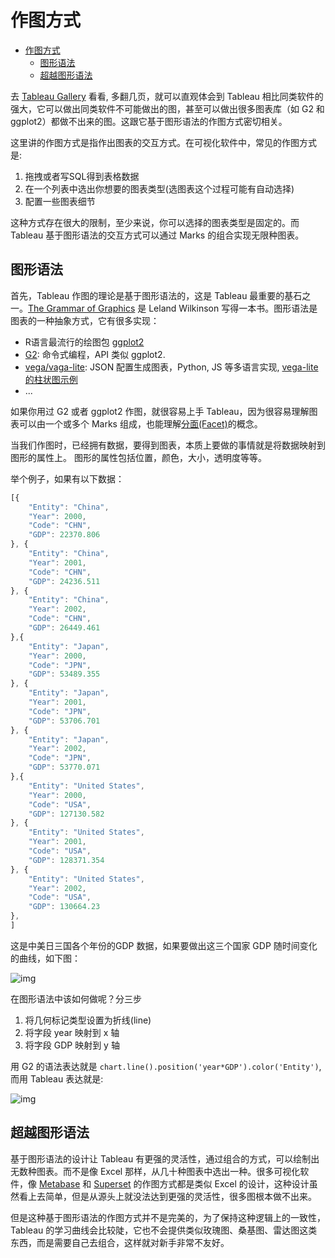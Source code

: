 # 作图方式

<!-- TOC -->

- [作图方式](#作图方式)
  - [图形语法](#图形语法)
  - [超越图形语法](#超越图形语法)

<!-- /TOC -->

去 [Tableau Gallery](https://public.tableau.com/en-us/gallery/?tab=viz-of-the-day&type=viz-of-the-day) 看看, 多翻几页，就可以直观体会到 Tableau 相比同类软件的强大，它可以做出同类软件不可能做出的图，甚至可以做出很多图表库（如 G2 和 ggplot2）都做不出来的图。这跟它基于图形语法的作图方式密切相关。

这里讲的作图方式是指作出图表的交互方式。在可视化软件中，常见的作图方式是: 

1. 拖拽或者写SQL得到表格数据
2. 在一个列表中选出你想要的图表类型(选图表这个过程可能有自动选择)
3. 配置一些图表细节

这种方式存在很大的限制，至少来说，你可以选择的图表类型是固定的。而 Tableau 基于图形语法的交互方式可以通过 Marks 的组合实现无限种图表。

## 图形语法

首先，Tableau 作图的理论是基于图形语法的，这是 Tableau 最重要的基石之一。[The Grammar of Graphics](https://book.douban.com/subject/10123863/) 是 Leland Wilkinson 写得一本书。图形语法是图表的一种抽象方式，它有很多实现：

* R语言最流行的绘图包 [ggplot2](https://ggplot2.tidyverse.org)
* [G2](https://antv.alipay.com/zh-cn/g2/3.x/index.html): 命令式编程，API 类似 ggplot2. 
* [vega/vaga-lite](https://vega.github.io/vega-lite/): JSON 配置生成图表，Python, JS 等多语言实现, [vega-lite 的柱状图示例](https://vega.github.io/editor/#/examples/vega-lite/bar)
* ...

如果你用过 G2 或者 ggplot2 作图，就很容易上手 Tableau，因为很容易理解图表可以由一个或多个 Marks 组成，也能理解[分面(Facet)](https://www.yuque.com/antv/g2-docs/tutorial-facet)的概念。

当我们作图时，已经拥有数据，要得到图表，本质上要做的事情就是将数据映射到图形的属性上。
图形的属性包括位置，颜色，大小，透明度等等。

举个例子，如果有以下数据：

```js
[{
    "Entity": "China",
    "Year": 2000,
    "Code": "CHN",
    "GDP": 22370.806
}, {
    "Entity": "China",
    "Year": 2001,
    "Code": "CHN",
    "GDP": 24236.511
}, {
    "Entity": "China",
    "Year": 2002,
    "Code": "CHN",
    "GDP": 26449.461
},{
    "Entity": "Japan",
    "Year": 2000,
    "Code": "JPN",
    "GDP": 53489.355
}, {
    "Entity": "Japan",
    "Year": 2001,
    "Code": "JPN",
    "GDP": 53706.701
}, {
    "Entity": "Japan",
    "Year": 2002,
    "Code": "JPN",
    "GDP": 53770.071
},{
    "Entity": "United States",
    "Year": 2000,
    "Code": "USA",
    "GDP": 127130.582
}, {
    "Entity": "United States",
    "Year": 2001,
    "Code": "USA",
    "GDP": 128371.354
}, {
    "Entity": "United States",
    "Year": 2002,
    "Code": "USA",
    "GDP": 130664.23
}, 
]
```

这是中美日三国各个年份的GDP 数据，如果要做出这三个国家 GDP 随时间变化的曲线，如下图：

![img](https://si.geilicdn.com/img-25a90000016d7c0325df0a21924a-unadjust_554_497.png)

在图形语法中该如何做呢？分三步

1. 将几何标记类型设置为折线(line)
2. 将字段 year 映射到 x 轴
3. 将字段 GDP 映射到 y 轴

用 G2 的语法表达就是 `chart.line().position('year*GDP').color('Entity')`, 
而用 Tableau 表达就是:

![img](https://si.geilicdn.com/img-5eeb0000016d7c094d610a219248-unadjust_1798_1176.png)

## 超越图形语法

基于图形语法的设计让 Tableau 有更强的灵活性，通过组合的方式，可以绘制出无数种图表。而不是像 Excel 那样，从几十种图表中选出一种。很多可视化软件，像 [Metabase](https://github.com/metabase/metabase) 和 [Superset](https://github.com/apache/incubator-superset) 的作图方式都是类似 Excel 的设计，这种设计虽然看上去简单，但是从源头上就没法达到更强的灵活性，很多图根本做不出来。

但是这种基于图形语法的作图方式并不是完美的，为了保持这种逻辑上的一致性，Tableau 的学习曲线会比较陡，它也不会提供类似玫瑰图、桑基图、雷达图这类东西，而是需要自己去组合，这样就对新手非常不友好。
